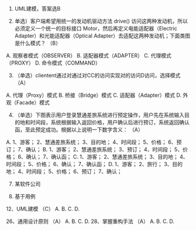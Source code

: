 1. UML建模，答案选B


2. 单选）客户端希望用统一的发动机驱动方法 drive() 访问这两种发动机，所以必须定义一个统一的目标接口 Motor，然后再定义电能适配器（Electric Adapter）和光能适配器（Optical Adapter）去适配这两种发动机；下面类图是什么模式？ （B）

A.
观察者模式（OBSERVER）
B.
适配器模式（ADAPTER）
C.
代理模式（PROXY）
D.
命令模式（COMMAND）


3. （单选）clientent通过对通过对CC的访问实现对的访问D访问，选择模式（A）

A.
代理（Proxy）模式
B.
桥接（Bridge）模式
C.
适配器（Adapter）模式
D.
外观（Facade）模式


4. （单选）下图表示用户登录慧通差旅系统进行预定操作，用户先在系统输入目的地和时间段，系统根据输入返回价格，用户确认后进行预订，系统返回确认函，至此预定成功。根据以上说明一下数字含义： （A）


A.
1、游客； 2、慧通差旅系统； 3、目的地； 4、时间段； 5、价格； 6、预订； 7、确认；
B.
1、游客； 2、慧通差旅系统； 3、预订； 4、时间段； 5、价格； 6、确认； 7、确认函；
C.
1、游客； 2、慧通差旅系统； 3、目的地； 4、时间段； 5、价格； 6、确认； 7、确认函；
D.
1、游客； 2、旅行； 3、目的地； 4、时间段； 5、价格； 6、预订； 7、确认；

7. 某软件公司

8. 基于用例

12、UML建模 （C）
A. 
B. 
C. 
D. 

26、通用设计原则 （A）
A. 
B. 
C. 
D. 
28、掌握重构手法 （A）
A. 
B. 
C. 
D. 



